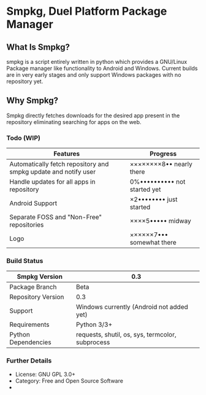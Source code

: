 # Smpkg, Duel Platform Package Manager
## What Is Smpkg?
smpkg is a script entirely written in python which provides a GNU/Linux Package manager like functionality to Android and Windows. Current builds are in very early stages and only support Windows packages with no repository yet.

## Why Smpkg?
Smpkg directly fetches downloads for the desired app present in the repository eliminating searching for apps on the web.

### Todo (WIP)

| Features | Progress|
|-------------|------------|
|Automatically fetch repository and smpkg update and notify user |  ××××××××8•• nearly there|
|Handle updates for all apps in repository| 0%•••••••••• not started yet|
|Android Support | ×2•••••••• just started|
| Separate FOSS and "Non-Free" repositories | ××××5••••• midway|
|Logo |××××××7••• somewhat there|

### Build Status
|Smpkg Version| 0.3|
|-------------------|-----|
|Package Branch|Beta|
|Repository Version|0.3|
|Support|Windows currently (Android not added yet)|
|Requirements| Python 3/3+|
|Python Dependencies| requests, shutil, os, sys, termcolor, subprocess|

### Further Details
- License: GNU GPL 3.0+
- Category: Free and Open Source Software
-